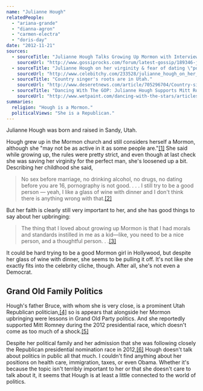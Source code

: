 ```yaml
---
name: "Julianne Hough"
relatedPeople:
  - "ariana-grande"
  - "dianna-agron"
  - "carmen-electra"
  - "doris-day"
date: "2012-11-21"
sources:
  - sourceTitle: "Julianne Hough Talks Growing Up Mormon with Interview Magazine."
    sourceUrl: "http://www.gossiprocks.com/forum/latest-gossip/189346-julianne-hough-talks-growing-up-mormon-interview-magazine.html"
  - sourceTitle: "Julianne Hough on her virginity & fear of dating \"powerful\" Ryan Seacrest."
    sourceUrl: "http://www.celebitchy.com/233528/julianne_hough_on_her_virginity_fear_of_dating_powerful_ryan_seacrest/"
  - sourceTitle: "Country singer's roots are in Utah."
    sourceUrl: "http://www.deseretnews.com/article/705296704/Country-singers-roots-are-in-Utah.html?pg=1"
  - sourceTitle: "Dancing With The GOP: Julianne Hough Supports Mitt Romney."
    sourceUrl: "http://www.wetpaint.com/dancing-with-the-stars/articles/dancing-with-the-gop-julianne-hough-supports-mitt-romney-"
summaries:
  religion: "Hough is a Mormon."
  politicalViews: "She is a Republican."
---
```


Julianne Hough was born and raised in Sandy, Utah.

Hough grew up in the Mormon church and still considers herself a Mormon, although she "may not be as active in it as some people are."<a class="source-citation" href="#http%3A%2F%2Fwww.gossiprocks.com%2Fforum%2Flatest-gossip%2F189346-julianne-hough-talks-growing-up-mormon-interview-magazine.html" title="Julianne Hough Talks Growing Up Mormon with Interview Magazine.">[1]</a> She said while growing up, the rules were pretty strict, and even though at last check she was saving her virginity for the perfect man, she's loosened up a bit. Describing her childhood she said,

>No sex before marriage, no drinking alcohol, no drugs, no dating before you are 16, pornography is not good. . . . I still try to be a good person — yeah, I like a glass of wine with dinner and I don't think there is anything wrong with that.<a class="source-citation" href="#http%3A%2F%2Fwww.celebitchy.com%2F233528%2Fjulianne_hough_on_her_virginity_fear_of_dating_powerful_ryan_seacrest%2F" title="Julianne Hough on her virginity &amp; fear of dating &quot;powerful&quot; Ryan Seacrest.">[2]</a>

But her faith is clearly still very important to her, and she has good things to say about her upbringing:

>The thing that I loved about growing up Mormon is that I had morals and standards instilled in me as a kid—like, you need to be a nice person, and a thoughtful person. . .<a class="source-citation" href="#http%3A%2F%2Fwww.gossiprocks.com%2Fforum%2Flatest-gossip%2F189346-julianne-hough-talks-growing-up-mormon-interview-magazine.html" title="Julianne Hough Talks Growing Up Mormon with Interview Magazine.">[3]</a>

It could be hard trying to be a good Mormon girl in Hollywood, but despite her glass of wine with dinner, she seems to be pulling it off. It's not like she exactly fits into the celebrity cliche, though. After all, she's not even a Democrat.


## Grand Old Family Politics

Hough's father Bruce, with whom she is very close, is a prominent Utah Republican politician,<a class="source-citation" href="#http%3A%2F%2Fwww.deseretnews.com%2Farticle%2F705296704%2FCountry-singers-roots-are-in-Utah.html%3Fpg%3D1" title="Country singer&apos;s roots are in Utah.">[4]</a> so is appears that alongside her Mormon upbringing were lessons in Grand Old Party politics. And she reportedly supported Mitt Romney during the 2012 presidential race, which doesn't come as too much of a shock.<a class="source-citation" href="#http%3A%2F%2Fwww.wetpaint.com%2Fdancing-with-the-stars%2Farticles%2Fdancing-with-the-gop-julianne-hough-supports-mitt-romney-" title="Dancing With The GOP: Julianne Hough Supports Mitt Romney.">[5]</a>

Despite her political family and her admission that she was following closely the Republican presidential nomination race in 2012,<a class="source-citation" href="#http%3A%2F%2Fwww.wetpaint.com%2Fdancing-with-the-stars%2Farticles%2Fdancing-with-the-gop-julianne-hough-supports-mitt-romney-" title="Dancing With The GOP: Julianne Hough Supports Mitt Romney.">[6]</a> Hough doesn't talk about politics in public all that much. I couldn't find anything about her positions on health care, immigration, taxes, or even Obama. Whether it's because the topic isn't terribly important to her or that she doesn't care to talk about it, it seems that Hough is at least a little connected to the world of politics.